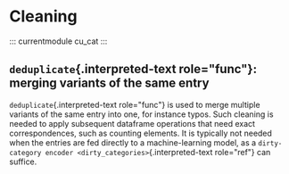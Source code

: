 # Cleaning

::: currentmodule
cu_cat
:::

## `deduplicate`{.interpreted-text role="func"}: merging variants of the same entry

`deduplicate`{.interpreted-text role="func"} is used to merge multiple
variants of the same entry into one, for instance typos. Such cleaning
is needed to apply subsequent dataframe operations that need exact
correspondences, such as counting elements. It is typically not needed
when the entries are fed directly to a machine-learning model, as a
`dirty-category encoder <dirty_categories>`{.interpreted-text
role="ref"} can suffice.
